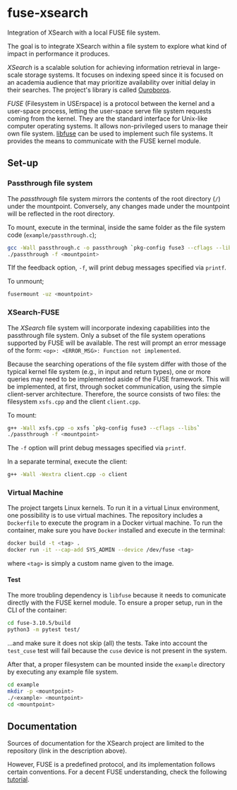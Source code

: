 # fuse-xsearch

Integration of XSearch with a local FUSE file system.

The goal is to integrate XSearch within a file system to explore what kind of impact in performance it produces.

_XSearch_ is a scalable solution for achieving information retrieval in large-scale storage systems.
It focuses on indexing speed since it is focused on an academia audience that may prioritize availability over initial delay in their searches.
The project's library is called [Ouroboros](https://gitlab.com/xsearch/ouroboroslib).

_FUSE_ (Filesystem in USErspace) is a protocol between the kernel and a user-space process,
letting the user-space serve file system requests coming from the kernel.
They are the standard interface for Unix-like computer operating systems.
It allows non-privileged users to manage their own file system.
[libfuse](https://github.com/libfuse/libfuse) can be used to implement such file systems.
It provides the means to communicate with the FUSE kernel module.

## Set-up

### Passthrough file system

The _passthrough_ file system mirrors the contents of the root directory (`/`) under the mountpoint. Conversely, any changes made under the mountpoint will be reflected in the root directory.

To mount, execute in the terminal, inside the same folder as the file system code (`example/passthrough.c`);

```bash
gcc -Wall passthrough.c -o passthrough `pkg-config fuse3 --cflags --libs`
./passthrough -f <mountpoint>
```

TIf the feedback option, `-f`, will print debug messages specified via `printf`.

To unmount;

```bash
fusermount -uz <mountpoint>
```

### XSearch-FUSE

The _XSearch_ file system will incorporate indexing capabilities into the passthrough file system. Only a subset of the file system operations supported by FUSE will be available. The rest will prompt an error message of the form: `<op>: <ERROR_MSG>: Function not implemented`.

Because the searching operations of the file system differ with those of the typical kernel file system (e.g., in input and return types), one or more queries may need to be implemented aside of the FUSE framework. This will be implemented, at first, through socket communication, using the simple client-server architecture. Therefore, the source consists of two files: the filesystem `xsfs.cpp` and the client `client.cpp`.

To mount:

```bash
g++ -Wall xsfs.cpp -o xsfs `pkg-config fuse3 --cflags --libs`
./passthrough -f <mountpoint>
```

The `-f` option will print debug messages specified via `printf`.

In a separate terminal, execute the client:

```bash
g++ -Wall -Wextra client.cpp -o client
```

### Virtual Machine

The project targets Linux kernels. To run it in a virtual Linux environment, one possibility is to use virtual machines.
The repository includes a `Dockerfile` to execute the program in a Docker virtual machine.
To run the container, make sure you have `Docker` installed and execute in the terminal:

```bash
docker build -t <tag> .
docker run -it --cap-add SYS_ADMIN --device /dev/fuse <tag>
```

where `<tag>` is simply a custom name given to the image.

#### Test

The more troubling dependency is `libfuse` because it needs to comunicate directly with the FUSE kernel module. 
To ensure a proper setup, run in the CLI of the container:

```bash
cd fuse-3.10.5/build
python3 -m pytest test/
```

...and make sure it does not skip (all) the tests. Take into account the `test_cuse` test will fail because the `cuse` device is not present in the system.

After that, a proper filesystem can be mounted inside the `example` directory by executing any example file system.

```bash
cd example
mkdir -p <mountpoint>
./<example> <mountpoint>
cd <mountpoint>
```

## Documentation

Sources of documentation for the XSearch project are limited to the repository (link in the description above).

However, FUSE is a predefined protocol, and its implementation follows certain conventions. For a decent FUSE understanding, check the following [tutorial](https://www.cs.nmsu.edu/~pfeiffer/fuse-tutorial/html/index.html).